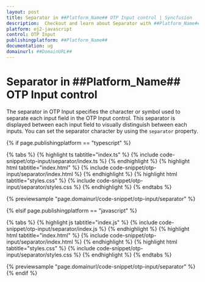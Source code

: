 ```yaml
---
layout: post
title: Separator in ##Platform_Name## OTP Input control | Syncfusion
description:  Checkout and learn about Separator with ##Platform_Name## OTP Input control of Syncfusion Essential JS 2 and more.
platform: ej2-javascript
control: OTP Input
publishingplatform: ##Platform_Name##
documentation: ug
domainurl: ##DomainURL##
---
```


# Separator in ##Platform_Name## OTP Input control

The separator in OTP Input specifies the character or symbol used to separate each input field in the OTP Input control. This separator is displayed between each input field to visually distinguish between each inputs. You can set the separator character by using the `separator` property.

{% if page.publishingplatform == "typescript" %}

{% tabs %}
{% highlight ts tabtitle="index.ts" %}
{% include code-snippet/otp-input/separator/index.ts %}
{% endhighlight %}
{% highlight html tabtitle="index.html" %}
{% include code-snippet/otp-input/separator/index.html %}
{% endhighlight %}
{% highlight html tabtitle="styles.css" %}
{% include code-snippet/otp-input/separator/styles.css %}
{% endhighlight %}
{% endtabs %}

{% previewsample "page.domainurl/code-snippet/otp-input/separator" %}

{% elsif page.publishingplatform == "javascript" %}

{% tabs %}
{% highlight js tabtitle="index.js" %}
{% include code-snippet/otp-input/separator/index.js %}
{% endhighlight %}
{% highlight html tabtitle="index.html" %}
{% include code-snippet/otp-input/separator/index.html %}
{% endhighlight %}
{% highlight html tabtitle="styles.css" %}
{% include code-snippet/otp-input/separator/styles.css %}
{% endhighlight %}
{% endtabs %}

{% previewsample "page.domainurl/code-snippet/otp-input/separator" %}
{% endif %}
